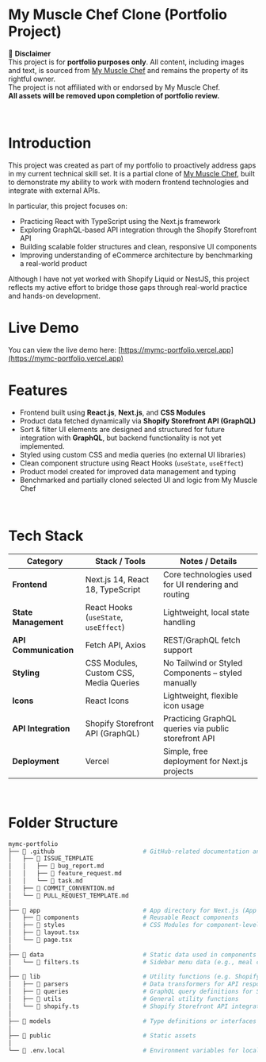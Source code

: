 # My Muscle Chef Clone (Portfolio Project)
🚨 **Disclaimer**  
This project is for **portfolio purposes only**. All content, including images and text, is sourced from [My Muscle Chef](https://www.mymusclechef.com/) and remains the property of its rightful owner.  
The project is not affiliated with or endorsed by My Muscle Chef.  
**All assets will be removed upon completion of portfolio review.**

<br/>

# Introduction
This project was created as part of my portfolio to proactively address gaps in my current technical skill set. It is a partial clone of [My Muscle Chef](https://www.mymusclechef.com/menu/meals?sort=featured), built to demonstrate my ability to work with modern frontend technologies and integrate with external APIs.

In particular, this project focuses on:
- Practicing React with TypeScript using the Next.js framework  
- Exploring GraphQL-based API integration through the Shopify Storefront API  
- Building scalable folder structures and clean, responsive UI components  
- Improving understanding of eCommerce architecture by benchmarking a real-world product

Although I have not yet worked with Shopify Liquid or NestJS, this project reflects my active effort to bridge those gaps through real-world practice and hands-on development.
<br/>

# Live Demo
You can view the live demo here: [https://mymc-portfolio.vercel.app](https://mymc-portfolio.vercel.app)
<br/>

# Features
- Frontend built using **React.js**, **Next.js**, and **CSS Modules**
- Product data fetched dynamically via **Shopify Storefront API (GraphQL)**
- Sort & filter UI elements are designed and structured for future integration with **GraphQL**, but backend functionality is not yet implemented.
- Styled using custom CSS and media queries (no external UI libraries)
- Clean component structure using React Hooks (`useState`, `useEffect`)
- Product model created for improved data management and typing  
- Benchmarked and partially cloned selected UI and logic from My Muscle Chef
<br/>


# Tech Stack

| **Category**       | **Stack / Tools**                                  | **Notes / Details**                                           |
|-------------------|-----------------------------------------------------|---------------------------------------------------------------|
| **Frontend**       | Next.js 14, React 18, TypeScript                    | Core technologies used for UI rendering and routing           |
| **State Management** | React Hooks (`useState`, `useEffect`)            | Lightweight, local state handling                            |
| **API Communication** | Fetch API, Axios                                 | REST/GraphQL fetch support                                   |
| **Styling**        | CSS Modules, Custom CSS, Media Queries             | No Tailwind or Styled Components – styled manually            |
| **Icons**          | React Icons                                        | Lightweight, flexible icon usage                             |
| **API Integration** | Shopify Storefront API (GraphQL)                  | Practicing GraphQL queries via public storefront API          |
| **Deployment**     | Vercel                                             | Simple, free deployment for Next.js projects                  |
<br/>

# Folder Structure
```bash
mymc-portfolio
├── 📁 .github                         # GitHub-related documentation and templates
│   ├── 📁 ISSUE_TEMPLATE              
│   │   ├── 📄 bug_report.md
│   │   ├── 📄 feature_request.md
│   │   └── 📄 task.md
│   ├── 📄 COMMIT_CONVENTION.md        
│   └── 📄 PULL_REQUEST_TEMPLATE.md   
│
├── 📁 app                             # App directory for Next.js (App Router)
│   ├── 📁 components                  # Reusable React components
│   ├── 📁 styles                      # CSS Modules for component-level styling
│   ├── 📄 layout.tsx                  
│   └── 📄 page.tsx                    
│
├── 📁 data                            # Static data used in components
│   └── 📄 filters.ts                  # Sidebar menu data (e.g., meal categories)
│
├── 📁 lib                             # Utility functions (e.g. Shopify API)
│   ├── 📁 parsers                     # Data transformers for API responses
│   ├── 📁 queries                     # GraphQL query definitions for Shopify
│   ├── 📁 utils                       # General utility functions
│   └── 📄 shopify.ts                  # Shopify Storefront API integration
│
├── 📁 models                          # Type definitions or interfaces 
│
├── 📁 public                          # Static assets
│
└── 📄 .env.local                      # Environment variables for local development
```
<br/>

